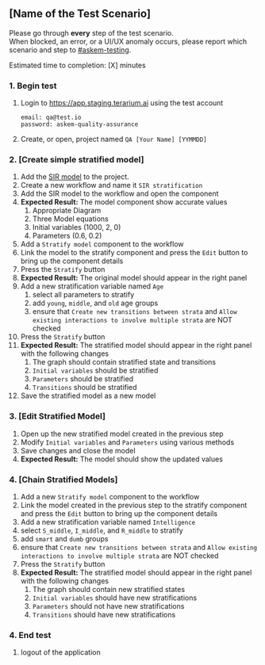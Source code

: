 ## [Name of the Test Scenario]
Please go through __every__ step of the test scenario.\
When blocked, an error, or a UI/UX anomaly occurs, please report which scenario and step to [\#askem-testing](https://unchartedsoftware.slack.com/archives/C06FGLXB2CE).

Estimated time to completion: [X] minutes

### 1. Begin test
1. Login to https://app.staging.terarium.ai using the test account
    ```
    email: qa@test.io
    password: askem-quality-assurance
    ```
2. Create, or open, project named `QA [Your Name] [YYMMDD]`

### 2. [Create simple stratified model]
1. Add the [SIR model](https://drive.google.com/file/d/1vtIwevIXR4DkEROcR7KdKrCrEHGfo7s0/view?usp=sharing) to the project.
2. Create a new workflow and name it `SIR stratification`
3. Add the SIR model to the workflow and open the component
4. __Expected Result:__ The model component show accurate values
   1. Appropriate Diagram
   2. Three Model equations
   3. Initial variables (1000, 2, 0)
   4. Parameters (0.6, 0.2)
5. Add a `Stratify model` component to the workflow
6. Link the model to the stratify component and press the `Edit` button to bring up the component details
7. Press the `Stratify` button
8. __Expected Result:__ The original model should appear in the right panel
9. Add a new stratification variable named `Age`
   1. select all parameters to stratify
   2. add `young`, `middle`, and `old` age groups
   3. ensure that `Create new transitions between strata` and `Allow existing interactions to involve multiple strata` are NOT checked
10. Press the `Stratify` button
11. __Expected Result:__ The stratified model should appear in the right panel with the following changes
    1. The graph should contain stratified state and transitions
    2. `Initial variables` should be stratified
    3. `Parameters` should be stratified
    4. `Transitions` should be stratified
12. Save the stratified model as a new model

### 3. [Edit Stratified Model]
1. Open up the new stratified model created in the previous step
2. Modify `Initial variables` and `Parameters` using various methods
3. Save changes and close the model
4. __Expected Result:__ The model should show the updated values

### 4. [Chain Stratified Models]
1. Add a new `Stratify model` component to the workflow
2. Link the model created in the previous step to the stratify component and press the `Edit` button to bring up the component details
3. Add a new stratification variable named `Intelligence`
  1. select `S_middle`, `I_middle`, and `R_middle` to stratify
  2. add `smart` and `dumb` groups
  3. ensure that `Create new transitions between strata` and `Allow existing interactions to involve multiple strata` are NOT checked
4. Press the `Stratify` button
5. __Expected Result:__ The stratified model should appear in the right panel with the following changes
    1. The graph should contain new stratified states
    2. `Initial variables` should have new stratifications
    3. `Parameters` should not have new stratifications
    4. `Transitions` should have new stratifications

### 4. End test
1. logout of the application 
